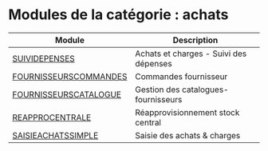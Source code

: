 # Modules de la catégorie : achats

|Module|Description|
|---|---|
|[SUIVIDEPENSES](suividepenses.md)|Achats et charges - Suivi des dépenses|
|[FOURNISSEURSCOMMANDES](fournisseurscommandes.md)|Commandes fournisseur|
|[FOURNISSEURSCATALOGUE](fournisseurscatalogue.md)|Gestion des catalogues-fournisseurs|
|[REAPPROCENTRALE](reapprocentrale.md)|Réapprovisionnement stock central|
|[SAISIEACHATSSIMPLE](saisieachatssimple.md)|Saisie des achats & charges|
